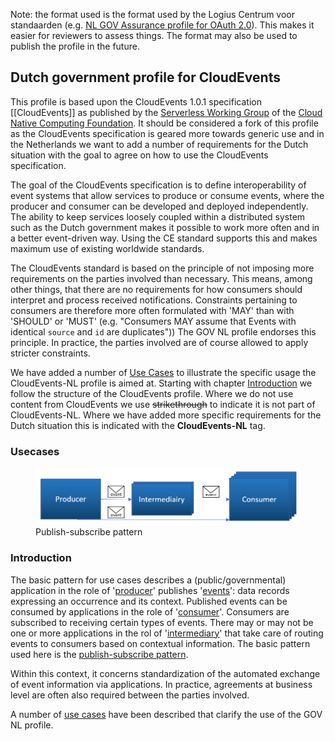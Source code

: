 Note: the format used is the format used by the Logius Centrum voor standaarden (e.g. [NL GOV Assurance profile for OAuth 2.0](https://publicatie.centrumvoorstandaarden.nl/api/oauth/)). This makes it easier for reviewers to assess things. The format may also be used to publish the profile in the future.

## Dutch government profile for CloudEvents 
This profile is based upon the CloudEvents 1.0.1 specification [[CloudEvents]] as published by the [Serverless Working Group](https://github.com/cncf/wg-serverless) of the
 [Cloud Native Computing Foundation](https://www.cncf.io/).
It should be considered a fork of this profile as the CloudEvents specification is geared more towards generic use and in the Netherlands we want to add a number of requirements for the Dutch situation with the goal to agree on how to use the CloudEvents specification.

The goal of the CloudEvents specification is to define interoperability of event systems that allow services to produce or consume events, where the producer and consumer can be developed and deployed independently. The ability to keep services loosely coupled within a distributed system such as the Dutch government makes it possible to work more often and in a better event-driven way. Using the CE standard supports this and makes maximum use of existing worldwide standards.

The CloudEvents standard is based on the principle of not imposing more requirements on the parties involved than necessary. This means, among other things, that there are no requirements for how consumers should interpret and process received notifications. Constraints pertaining to consumers are therefore more often formulated with 'MAY' than with 'SHOULD' or 'MUST' (e.g. "Consumers MAY assume that Events with identical `source` and `id` are duplicates")) The GOV NL profile endorses this principle. In practice, the parties involved are of course allowed to apply stricter constraints.

We have added a number of [Use Cases](#usecases) to illustrate the specific usage the CloudEvents-NL profile is aimed at. Starting with chapter [Introduction](#introduction) we follow the structure of the CloudEvents profile. Where we do not use content from CloudEvents we use ~~strikethrough~~ to indicate it is not part of CloudEvents-NL. Where we have added more specific requirements for the Dutch situation this is indicated with the **CloudEvents-NL** tag.

### Usecases
 <figure id='authorization_code'>
	<img src='media/use-case-pubsub1.png' width="600" />
	<figcaption>Publish-subscribe pattern</figcaption>
 </figure>

### Introduction
The basic pattern for use cases describes a (public/governmental) application in the role of '[producer](#producer)' publishes '[events](#event)': data records expressing an occurrence and its context. Published events can be consumed by applications in the role of '[consumer](#consumer)'. Consumers are subscribed to receiving certain types of events. There may or may not be one or more applications in the rol of '[intermediary](intermediary)' that take care of routing events to consumers based on contextual information. The basic pattern used here is the [publish-subscribe pattern](https://en.wikipedia.org/wiki/Publish%E2%80%93subscribe_pattern).

Within this context, it concerns standardization of the automated exchange of event information via applications. In practice, agreements at business level are often also required between the parties involved. 

A number of [use cases](use-cases) have been described that clarify the use of the GOV NL profile.



